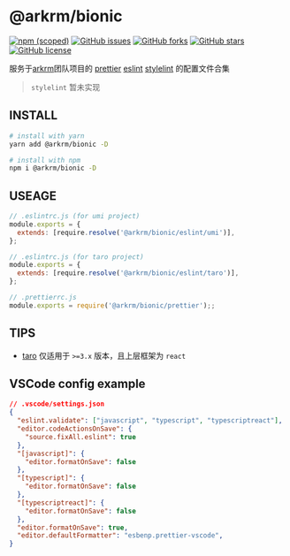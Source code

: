 # @arkrm/bionic

[![npm (scoped)](https://img.shields.io/npm/v/@arkrm/bionic)](https://www.npmjs.com/package/@arkrm/bionic)
[![GitHub issues](https://img.shields.io/github/issues/arkrm/bionic)](https://github.com/arkrm/bionic/issues)
[![GitHub forks](https://img.shields.io/github/forks/arkrm/bionic)](https://github.com/arkrm/bionic/network)
[![GitHub stars](https://img.shields.io/github/stars/arkrm/bionic)](https://github.com/arkrm/bionic/stargazers)
[![GitHub license](https://img.shields.io/github/license/arkrm/bionic)](https://github.com/arkrm/bionic/blob/master/License)

</div>

服务于[arkrm](https://github.com/arkrm)团队项目的 [prettier](https://prettier.io/) [eslint](https://eslint.org/) [stylelint](https://stylelint.io/) 的配置文件合集

> `stylelint` 暂未实现

## INSTALL

```bash
# install with yarn
yarn add @arkrm/bionic -D

# install with npm
npm i @arkrm/bionic -D
```

## USEAGE

```js
// .eslintrc.js (for umi project)
module.exports = {
  extends: [require.resolve('@arkrm/bionic/eslint/umi')],
};

// .eslintrc.js (for taro project)
module.exports = {
  extends: [require.resolve('@arkrm/bionic/eslint/taro')],
};

// .prettierrc.js
module.exports = require('@arkrm/bionic/prettier');;
```

## TIPS

+ [taro](https://github.com/nervjs/taro) 仅适用于 `>=3.x` 版本，且上层框架为 `react`

## VSCode config example

```json
// .vscode/settings.json
{
  "eslint.validate": ["javascript", "typescript", "typescriptreact"],
  "editor.codeActionsOnSave": {
    "source.fixAll.eslint": true
  },
  "[javascript]": {
    "editor.formatOnSave": false
  },
  "[typescript]": {
    "editor.formatOnSave": false
  },
  "[typescriptreact]": {
    "editor.formatOnSave": false
  },
  "editor.formatOnSave": true,
  "editor.defaultFormatter": "esbenp.prettier-vscode",
}
```